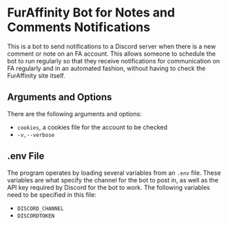 # FurAffinity Bot for Notes and Comments Notifications

This is a bot to send notifications to a Discord server when there is a new comment or note on an FA account. This allows someone to schedule the bot to run regularly so that they receive notifications for communication on FA regularly and in an automated fashion, without having to check the FurAffinity site itself.

## Arguments and Options

There are the following arguments and options:

- `cookies`, a cookies file for the account to be checked
- `-v,--verbose`

## .env File

The program operates by loading several variables from an `.env` file. These variables are what specify the channel for the bot to post in, as well as the API key required by Discord for the bot to work. The following variables need to be specified in this file:

- `DISCORD_CHANNEL`
- `DISCORDTOKEN`
